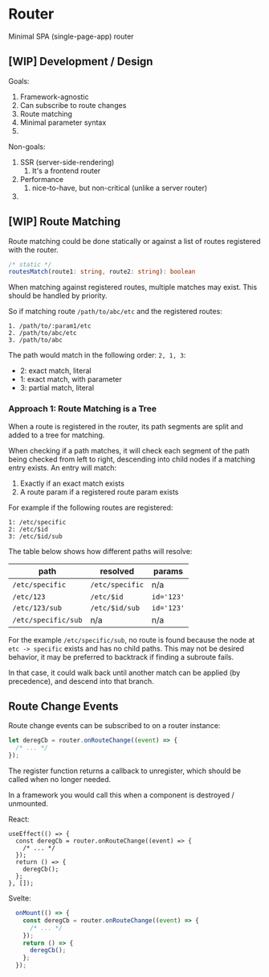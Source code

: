 
# Router

Minimal SPA (single-page-app) router

## [WIP] Development / Design

Goals:
1. Framework-agnostic
2. Can subscribe to route changes
3. Route matching
4. Minimal parameter syntax
5.

Non-goals:
1. SSR (server-side-rendering)
    1. It's a frontend router
2. Performance
    1. nice-to-have, but non-critical (unlike a server router)
3.

## [WIP] Route Matching

Route matching could be done statically or against a list of routes registered with the router.

```ts
/* static */
routesMatch(route1: string, route2: string): boolean
```

When matching against registered routes, multiple matches may exist. This should be handled by priority.

So if matching route `/path/to/abc/etc` and the registered routes:
```
1. /path/to/:param1/etc
2. /path/to/abc/etc
3. /path/to/abc
```
The path would match in the following order: `2, 1, 3`:
- 2: exact match, literal
- 1: exact match, with parameter
- 3: partial match, literal

### Approach 1: Route Matching is a Tree

When a route is registered in the router, its path segments are split and added to a tree for matching.

When checking if a path matches, it will check each segment of the path being checked from left to right, descending into child nodes if a matching entry exists.
An entry will match:
1. Exactly if an exact match exists
2. A route param if a registered route param exists

For example if the following routes are registered:
```
1: /etc/specific
2: /etc/$id
3: /etc/$id/sub
```

The table below shows how different paths will resolve:

|path|resolved|params|
|-|-|-|
|`/etc/specific`|`/etc/specific`|n/a|
|`/etc/123`|`/etc/$id`|`id='123'`|
|`/etc/123/sub`|`/etc/$id/sub`|`id='123'`|
|`/etc/specific/sub`|n/a|n/a|

For the example `/etc/specific/sub`, no route is found because the node at `etc -> specific` exists and has no child paths. This may not be desired behavior, it may be preferred to backtrack if finding a subroute fails.

In that case, it could walk back until another match can be applied (by precedence), and descend into that branch.

## Route Change Events

Route change events can be subscribed to on a router instance:

```ts
let deregCb = router.onRouteChange((event) => {
  /* ... */
});
```

The register function returns a callback to unregister, which should be called when no longer needed.

In a framework you would call this when a component is destroyed / unmounted.

React:
```tsx
useEffect(() => {
  const deregCb = router.onRouteChange((event) => {
    /* ... */
  });
  return () => {
    deregCb();
  };
}, []);
```

Svelte:
```ts
  onMount(() => {
    const deregCb = router.onRouteChange((event) => {
      /* ... */
    });
    return () => {
      deregCb();
    };
  });
```
